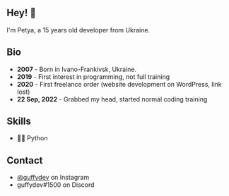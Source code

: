 <!-- <h1 align="center">
  <img src="" alt="Petya Storozhuk" />
</h1> -->

## Hey! 👋
I'm Petya, a 15 years old developer from Ukraine.

## Bio
- **2007** - Born in Ivano-Frankivsk, Ukraine.
- **2019** - First interest in programming, not full training
- **2020** - First freelance order (website development on WordPress, link lost)
- **22 Sep, 2022** - Grabbed my head, started normal coding training

## Skills
- 👨‍💻 Python

## Contact
- [@guffydev](https://instagram.com/guffydev) on Instagram
- guffydev#1500 on Discord
